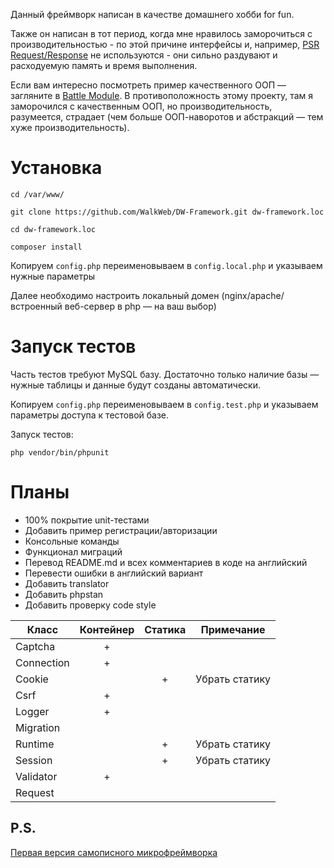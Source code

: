 
Данный фреймворк написан в качестве домашнего хобби for fun.

Также он написан в тот период, когда мне нравилось заморочиться с производительностью - по этой причине интерфейсы и,
например, [PSR Request/Response](https://www.php-fig.org/psr/psr-7/) не используются - они сильно раздувают и 
расходуемую память и время выполнения.

Если вам интересно посмотреть пример качественного ООП — загляните в [Battle Module](https://github.com/WalkWeb/Battle-Module).
В противоположность этому проекту, там я заморочился с качественным ООП, но производительность, разумеется, страдает 
(чем больше ООП-наворотов и абстракций — тем хуже производительность).

# Установка

`cd /var/www/`

`git clone https://github.com/WalkWeb/DW-Framework.git dw-framework.loc`

`cd dw-framework.loc`

`composer install`

Копируем `config.php` переименовываем в `config.local.php` и указываем нужные параметры

Далее необходимо настроить локальный домен (nginx/apache/встроенный веб-сервер в php — на ваш выбор)

# Запуск тестов

Часть тестов требуют MySQL базу. Достаточно только наличие базы — нужные таблицы и данные будут созданы автоматически.

Копируем `config.php` переименовываем в `config.test.php` и указываем параметры доступа к тестовой базе.

Запуск тестов:

`php vendor/bin/phpunit`

# Планы

- 100% покрытие unit-тестами
- Добавить пример регистрации/авторизации
- Консольные команды
- Функционал миграций
- Перевод README.md и всех комментариев в коде на английский
- Перевести ошибки в английский вариант
- Добавить translator
- Добавить phpstan
- Добавить проверку code style

| Класс       | Контейнер | Статика | Примечание           |  
|-------------|:---------:|:-------:|----------------------|
| Captcha     |     +     |         |                      |
| Connection  |     +     |         |                      |
| Cookie      |           |    +    | Убрать статику       |
| Csrf        |     +     |         |                      |
| Logger      |     +     |         |                      |
| Migration   |           |         |                      |
| Runtime     |           |    +    | Убрать статику       |
| Session     |           |    +    | Убрать статику       |
| Validator   |     +     |         |                      |
| Request     |           |         |                      |

## P.S.

[Первая версия самописного микрофреймворка](https://github.com/WalkWeb/TickTackToe)
